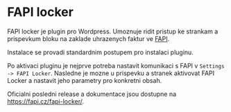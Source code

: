 # FAPI locker

FAPI locker je plugin pro Wordpress. Umoznuje ridit pristup ke strankam a prispevkum bloku na zaklade uhrazenych faktur ve [FAPI](https://fapi.cz).

Instalace se provadi standardnim postupem pro instalaci pluginu.

Po aktivaci pluginu je nejprve potreba nastavit komunikaci s FAPI v `Settings -> FAPI Locker`.
Nasledne je mozne u prispevku a stranek aktivovat FAPI Locker a nastavit jeho parametry pro konkretni obsah.

Oficialni posledni release a dokumentace jsou dostupne na https://fapi.cz/fapi-locker/.
